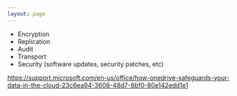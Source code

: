 ```yaml
---
layout: page
---
```


- Encryption
- Replication
- Audit
- Transport
- Security (software updates, security patches, etc)

https://support.microsoft.com/en-us/office/how-onedrive-safeguards-your-data-in-the-cloud-23c6ea94-3608-48d7-8bf0-80e142edd1e1

